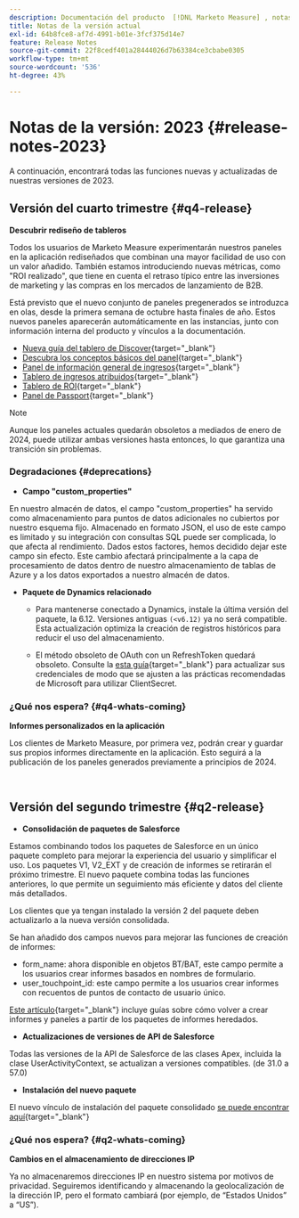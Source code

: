 ```yaml
---
description: Documentación del producto  [!DNL Marketo Measure] , notas de la versión actual
title: Notas de la versión actual
exl-id: 64b8fce8-af7d-4991-b01e-3fcf375d14e7
feature: Release Notes
source-git-commit: 22f8cedf401a28444026d7b63384ce3cbabe0305
workflow-type: tm+mt
source-wordcount: '536'
ht-degree: 43%

---
```


# Notas de la versión: 2023 {#release-notes-2023}

A continuación, encontrará todas las funciones nuevas y actualizadas de nuestras versiones de 2023.

## Versión del cuarto trimestre {#q4-release}

<p>

**Descubrir rediseño de tableros**

Todos los usuarios de Marketo Measure experimentarán nuestros paneles en la aplicación rediseñados que combinan una mayor facilidad de uso con un valor añadido. También estamos introduciendo nuevas métricas, como &quot;ROI realizado&quot;, que tiene en cuenta el retraso típico entre las inversiones de marketing y las compras en los mercados de lanzamiento de B2B.

Está previsto que el nuevo conjunto de paneles pregenerados se introduzca en olas, desde la primera semana de octubre hasta finales de año. Estos nuevos paneles aparecerán automáticamente en las instancias, junto con información interna del producto y vínculos a la documentación.

* [Nueva guía del tablero de Discover](/help/marketo-measure-discover-ui/dashboards/new-discover-dashboard-guide.md){target="_blank"}
* [Descubra los conceptos básicos del panel](/help/marketo-measure-discover-ui/dashboards/discover-dashboard-basics.md){target="_blank"}
* [Panel de información general de ingresos](/help/marketo-measure-discover-ui/dashboards/revenue-overview-dashboard.md){target="_blank"}
* [Tablero de ingresos atribuidos](/help/marketo-measure-discover-ui/dashboards/attributed-revenue-dashboard.md){target="_blank"}
* [Tablero de ROI](/help/marketo-measure-discover-ui/dashboards/roi-dashboard.md){target="_blank"}
* [Panel de Passport](/help/marketo-measure-discover-ui/dashboards/passport-dashboard.md){target="_blank"}

>[!NOTE]
>
>Aunque los paneles actuales quedarán obsoletos a mediados de enero de 2024, puede utilizar ambas versiones hasta entonces, lo que garantiza una transición sin problemas.

### Degradaciones {#deprecations}

<p>

* **Campo &quot;custom_properties&quot;**

En nuestro almacén de datos, el campo &quot;custom_properties&quot; ha servido como almacenamiento para puntos de datos adicionales no cubiertos por nuestro esquema fijo. Almacenado en formato JSON, el uso de este campo es limitado y su integración con consultas SQL puede ser complicada, lo que afecta al rendimiento. Dados estos factores, hemos decidido dejar este campo sin efecto. Este cambio afectará principalmente a la capa de procesamiento de datos dentro de nuestro almacenamiento de tablas de Azure y a los datos exportados a nuestro almacén de datos.

* **Paquete de Dynamics relacionado**

   * Para mantenerse conectado a Dynamics, instale la última versión del paquete, la 6.12. Versiones antiguas `(<v6.12)` ya no será compatible. Esta actualización optimiza la creación de registros históricos para reducir el uso del almacenamiento.

   * El método obsoleto de OAuth con un RefreshToken quedará obsoleto. Consulte la [esta guía](/help/marketo-measure-and-dynamics/getting-started-with-marketo-measure-and-dynamics/oauth-with-azure-active-directory-for-dynamics-crm.md){target="_blank"} para actualizar sus credenciales de modo que se ajusten a las prácticas recomendadas de Microsoft para utilizar ClientSecret.

### ¿Qué nos espera? {#q4-whats-coming}

<p>

**Informes personalizados en la aplicación**

Los clientes de Marketo Measure, por primera vez, podrán crear y guardar sus propios informes directamente en la aplicación. Esto seguirá a la publicación de los paneles generados previamente a principios de 2024.

<br>

## Versión del segundo trimestre {#q2-release}

<p>

* **Consolidación de paquetes de Salesforce**

Estamos combinando todos los paquetes de Salesforce en un único paquete completo para mejorar la experiencia del usuario y simplificar el uso. Los paquetes V1, V2_EXT y de creación de informes se retirarán el próximo trimestre. El nuevo paquete combina todas las funciones anteriores, lo que permite un seguimiento más eficiente y datos del cliente más detallados.

Los clientes que ya tengan instalado la versión 2 del paquete deben actualizarlo a la nueva versión consolidada.

Se han añadido dos campos nuevos para mejorar las funciones de creación de informes:

* form_name: ahora disponible en objetos BT/BAT, este campo permite a los usuarios crear informes basados en nombres de formulario.
* user_touchpoint_id: este campo permite a los usuarios crear informes con recuentos de puntos de contacto de usuario único.

[Este artículo](/help/configuration-and-setup/marketo-measure-and-salesforce/salesforce-package-consolidation.md){target="_blank"} incluye guías sobre cómo volver a crear informes y paneles a partir de los paquetes de informes heredados.

* **Actualizaciones de versiones de API de Salesforce**

Todas las versiones de la API de Salesforce de las clases Apex, incluida la clase UserActivityContext, se actualizan a versiones compatibles. (de 31.0 a 57.0)

* **Instalación del nuevo paquete**

El nuevo vínculo de instalación del paquete consolidado [se puede encontrar aquí](https://login.salesforce.com/packaging/installPackage.apexp?p0=04t1P000000VY6Z){target="_blank"}

### ¿Qué nos espera? {#q2-whats-coming}

<p>

**Cambios en el almacenamiento de direcciones IP**

Ya no almacenaremos direcciones IP en nuestro sistema por motivos de privacidad. Seguiremos identificando y almacenando la geolocalización de la dirección IP, pero el formato cambiará (por ejemplo, de “Estados Unidos” a “US”).
